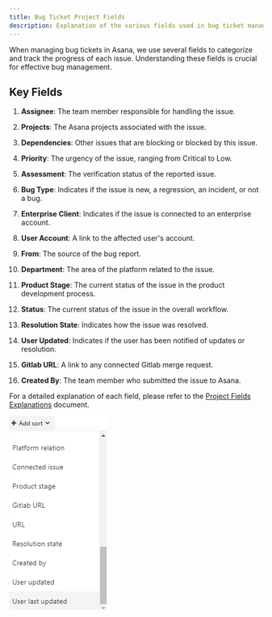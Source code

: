 ```yaml
---
title: Bug Ticket Project Fields
description: Explanation of the various fields used in bug ticket management
---
```

When managing bug tickets in Asana, we use several fields to categorize and track the progress of each issue. Understanding these fields is crucial for effective bug management.

## Key Fields

1. **Assignee**: The team member responsible for handling the issue.

2. **Projects**: The Asana projects associated with the issue.

3. **Dependencies**: Other issues that are blocking or blocked by this issue.

4. **Priority**: The urgency of the issue, ranging from Critical to Low.

5. **Assessment**: The verification status of the reported issue.

6. **Bug Type**: Indicates if the issue is new, a regression, an incident, or not a bug.

7. **Enterprise Client**: Indicates if the issue is connected to an enterprise account.

8. **User Account**: A link to the affected user's account.

9. **From**: The source of the bug report.

10. **Department**: The area of the platform related to the issue.

11. **Product Stage**: The current status of the issue in the product development process.

12. **Status**: The current status of the issue in the overall workflow.

13. **Resolution State**: Indicates how the issue was resolved.

14. **User Updated**: Indicates if the user has been notified of updates or resolution.

15. **Gitlab URL**: A link to any connected Gitlab merge request.

16. **Created By**: The team member who submitted the issue to Asana.

For a detailed explanation of each field, please refer to the [Project Fields Explanations](Project%20fields%20explanations%20feda69273a074e52add06f5af921818c.md) document.

![Project Fields](../../../../../public/project-fields.png)
